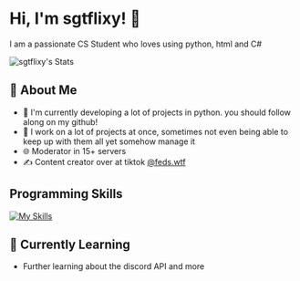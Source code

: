 # Hi, I'm sgtflixy! 👋

I am a passionate CS Student who loves using python, html and C#

![sgtflixy's Stats](https://github-readme-stats.vercel.app/api?username=sgtflixy&theme=vue-dark&show_icons=true&hide_border=true&count_private=true)

## 🚀 About Me

- 🔭 I'm currently developing a lot of projects in python. you should follow along on my github!
- 📝 I work on a lot of projects at once, sometimes not even being able to keep up with them all yet somehow manage it
- 🌐 Moderator in 15+ servers
- ✍️ Content creator over at tiktok [@feds.wtf](https://tiktok.com/@feds.wtf)


## Programming Skills
[![My Skills](https://skillicons.dev/icons?i=py,html,c#)](https://skillicons.dev)

## 🌱 Currently Learning

- Further learning about the discord API and more

